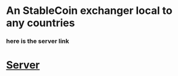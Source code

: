 # An StableCoin exchanger local to any countries

### here is the server link
# [Server](https://github.com/Azim-Ahmed/Africa-Finex-Gate-way-server)
